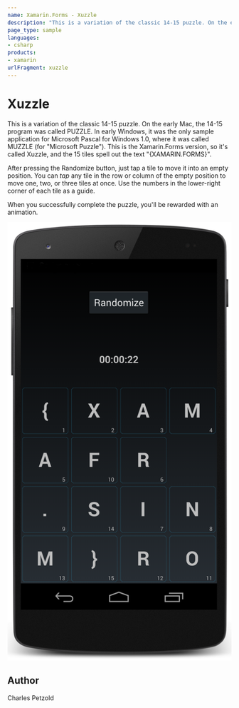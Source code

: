 ```yaml
---
name: Xamarin.Forms - Xuzzle
description: "This is a variation of the classic 14-15 puzzle. On the early Mac, the 14-15 program was called PUZZLE. #game"
page_type: sample
languages:
- csharp
products:
- xamarin
urlFragment: xuzzle
---
```

# Xuzzle

This is a variation of the classic 14-15 puzzle. On the early Mac, the 14-15 program was called PUZZLE.
In early Windows, it was the only sample
application for Microsoft Pascal for Windows 1.0, where it was called MUZZLE (for "Microsoft Puzzle").
This is the Xamarin.Forms version, so it's called Xuzzle, and the 15 tiles spell out the text
"{XAMARIN.FORMS}".

After pressing the Randomize button, just tap a tile to move it into an empty position.
You can *tap* any tile in the row or column
of the empty position to move one, two, or three tiles at once.
Use the numbers in the lower-right corner of each tile as a guide.

When you successfully complete the puzzle, you'll be rewarded with an animation.

![Xuzzle application screenshot](Screenshots/01Android.png "Xuzzle application screenshot")

## Author

Charles Petzold
